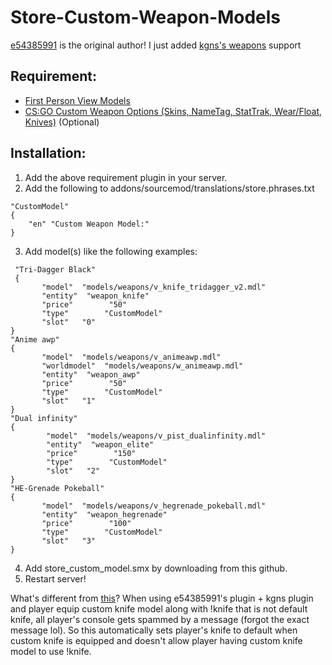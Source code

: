 # Store-Custom-Weapon-Models
[e54385991](https://forums.alliedmods.net/member.php?u=235578) is the original author! I just added [kgns's weapons](https://github.com/kgns/weapons) support

## Requirement:
* [First Person View Models](https://forums.alliedmods.net/showthread.php?t=276697)
* [CS:GO Custom Weapon Options (Skins, NameTag, StatTrak, Wear/Float, Knives)](https://github.com/kgns/weapons) (Optional)

## Installation:
1) Add the above requirement plugin in your server.
2) Add the following to addons/sourcemod/translations/store.phrases.txt
```
"CustomModel"
{
    "en" "Custom Weapon Model:"
}
```
3) Add model(s) like the following examples:
```
 "Tri-Dagger Black"
 {
       "model"  "models/weapons/v_knife_tridagger_v2.mdl"
       "entity"  "weapon_knife"
       "price"        "50"
       "type"        "CustomModel" 
       "slot"   "0"
}
"Anime awp"
{
       "model"  "models/weapons/v_animeawp.mdl"
       "worldmodel"  "models/weapons/w_animeawp.mdl"
       "entity"  "weapon_awp"
       "price"        "50"
       "type"        "CustomModel"  
       "slot"   "1"
}      
"Dual infinity"
{
        "model"  "models/weapons/v_pist_dualinfinity.mdl"
        "entity"  "weapon_elite"
        "price"        "150"
        "type"        "CustomModel" 
        "slot"   "2"
}      
"HE-Grenade Pokeball"
{
       "model"  "models/weapons/v_hegrenade_pokeball.mdl"
       "entity"  "weapon_hegrenade"
       "price"        "100"
       "type"        "CustomModel" 
       "slot"   "3"
}
```
4) Add store_custom_model.smx by downloading from this github.
5) Restart server!

What's different from [this](https://forums.alliedmods.net/showpost.php?p=2377630&postcount=80)?
When using e54385991's plugin + kgns plugin and player equip custom knife model along with !knife that is not default knife, all player's console gets spammed by a message (forgot the exact message lol). So this automatically sets player's knife to default when custom knife is equipped and doesn't allow player having custom knife model to use !knife.
